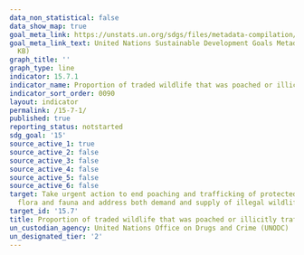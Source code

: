 ```yaml
---
data_non_statistical: false
data_show_map: true
goal_meta_link: https://unstats.un.org/sdgs/files/metadata-compilation/Metadata-Goal-15.pdf
goal_meta_link_text: United Nations Sustainable Development Goals Metadata (PDF 210
  KB)
graph_title: ''
graph_type: line
indicator: 15.7.1
indicator_name: Proportion of traded wildlife that was poached or illicitly trafficked
indicator_sort_order: 0090
layout: indicator
permalink: /15-7-1/
published: true
reporting_status: notstarted
sdg_goal: '15'
source_active_1: true
source_active_2: false
source_active_3: false
source_active_4: false
source_active_5: false
source_active_6: false
target: Take urgent action to end poaching and trafficking of protected species of
  flora and fauna and address both demand and supply of illegal wildlife products
target_id: '15.7'
title: Proportion of traded wildlife that was poached or illicitly trafficked
un_custodian_agency: United Nations Office on Drugs and Crime (UNODC)
un_designated_tier: '2'
---
```


